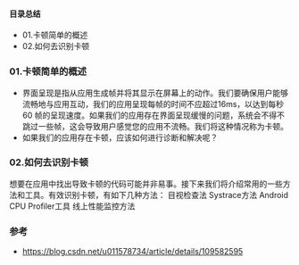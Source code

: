 #### 目录总结
- 01.卡顿简单的概述
- 02.如何去识别卡顿


### 01.卡顿简单的概述
- 界面呈现是指从应用生成帧并将其显示在屏幕上的动作。我们要确保用户能够流畅地与应用互动，我们的应用呈现每帧的时间不应超过16ms，以达到每秒 60 帧的呈现速度。如果我们的应用存在界面呈现缓慢的问题，系统会不得不跳过一些帧，这会导致用户感觉您的应用不流畅。我们将这种情况称为卡顿。
- 如果我们的应用存在卡顿，应该如何进行诊断和解决呢？




### 02.如何去识别卡顿
想要在应用中找出导致卡顿的代码可能并非易事。接下来我们将介绍常用的一些方法和工具。有效识别卡顿，有如下几种方法：
目视检查法
Systrace方法
Android CPU Profiler工具
线上性能监控方法




### 参考
- https://blog.csdn.net/u011578734/article/details/109582595






